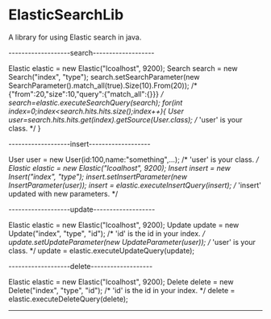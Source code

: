 # ElasticSearchLib
A library for using Elastic search in java.

-------------------search-------------------

Elastic elastic = new Elastic("lcoalhost", 9200);
Search search = new Search("index", "type");
search.setSearchParameter(new SearchParameter().match_all(true).Size(10).From(20)); /* {"from":20,"size":10,"query":{"match_all":{}}} */
search=elastic.executeSearchQuery(search);
for(int index=0;index<search.hits.hits.size();index++){
    User user=search.hits.hits.get(index).getSource(User.class); /* 'user' is your class. */
}

-------------------insert-------------------

User user = new User(id:100,name:"something",...); /* 'user' is your class. */
Elastic elastic = new Elastic("lcoalhost", 9200);
Insert insert = new Insert("index", "type");
insert.setInsertParameter(new InsertParameter(user)); 
insert = elastic.executeInsertQuery(insert); /* 'insert' updated with new parameters. */

-------------------update-------------------

Elastic elastic = new Elastic("lcoalhost", 9200);
Update update = new Update("index", "type", "id"); /* 'id' is the id in your index. */
update.setUpdateParameter(new UpdateParameter(user)); /* 'user' is your class. */
update = elastic.executeUpdateQuery(update);
        
-------------------delete-------------------

Elastic elastic = new Elastic("lcoalhost", 9200);
Delete delete = new Delete("index", "type", "id");  /* 'id' is the id in your index. */
delete = elastic.executeDeleteQuery(delete);

---------------------------------------------------------
